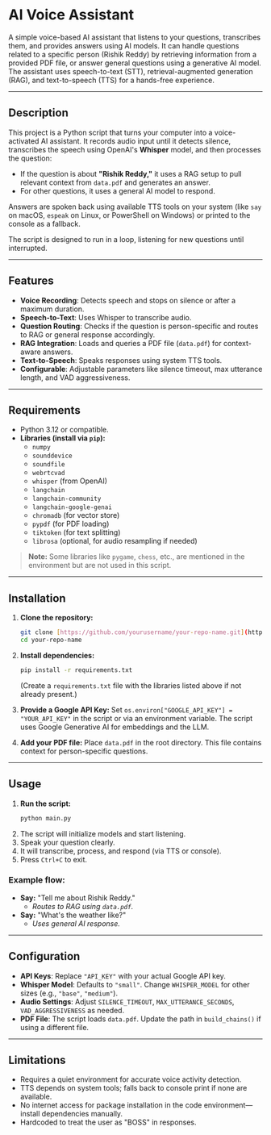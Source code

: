 # AI Voice Assistant

A simple voice-based AI assistant that listens to your questions, transcribes them, and provides answers using AI models. It can handle questions related to a specific person (Rishik Reddy) by retrieving information from a provided PDF file, or answer general questions using a generative AI model. The assistant uses speech-to-text (STT), retrieval-augmented generation (RAG), and text-to-speech (TTS) for a hands-free experience.

---

## Description

This project is a Python script that turns your computer into a voice-activated AI assistant. It records audio input until it detects silence, transcribes the speech using OpenAI's **Whisper** model, and then processes the question:

* If the question is about **"Rishik Reddy,"** it uses a RAG setup to pull relevant context from `data.pdf` and generates an answer.
* For other questions, it uses a general AI model to respond.

Answers are spoken back using available TTS tools on your system (like `say` on macOS, `espeak` on Linux, or PowerShell on Windows) or printed to the console as a fallback.

The script is designed to run in a loop, listening for new questions until interrupted.

---

## Features

* **Voice Recording**: Detects speech and stops on silence or after a maximum duration.
* **Speech-to-Text**: Uses Whisper to transcribe audio.
* **Question Routing**: Checks if the question is person-specific and routes to RAG or general response accordingly.
* **RAG Integration**: Loads and queries a PDF file (`data.pdf`) for context-aware answers.
* **Text-to-Speech**: Speaks responses using system TTS tools.
* **Configurable**: Adjustable parameters like silence timeout, max utterance length, and VAD aggressiveness.

---

## Requirements

* Python 3.12 or compatible.
* **Libraries (install via `pip`):**
    * `numpy`
    * `sounddevice`
    * `soundfile`
    * `webrtcvad`
    * `whisper` (from OpenAI)
    * `langchain`
    * `langchain-community`
    * `langchain-google-genai`
    * `chromadb` (for vector store)
    * `pypdf` (for PDF loading)
    * `tiktoken` (for text splitting)
    * `librosa` (optional, for audio resampling if needed)

> **Note:** Some libraries like `pygame`, `chess`, etc., are mentioned in the environment but are not used in this script.

---

## Installation

1.  **Clone the repository:**
    ```bash
    git clone [https://github.com/yourusername/your-repo-name.git](https://github.com/yourusername/your-repo-name.git)
    cd your-repo-name
    ```

2.  **Install dependencies:**
    ```bash
    pip install -r requirements.txt
    ```
    (Create a `requirements.txt` file with the libraries listed above if not already present.)

3.  **Provide a Google API Key:**
    Set `os.environ["GOOGLE_API_KEY"] = "YOUR_API_KEY"` in the script or via an environment variable. The script uses Google Generative AI for embeddings and the LLM.

4.  **Add your PDF file:**
    Place `data.pdf` in the root directory. This file contains context for person-specific questions.

---

## Usage

1.  **Run the script:**
    ```bash
    python main.py
    ```
2.  The script will initialize models and start listening.
3.  Speak your question clearly.
4.  It will transcribe, process, and respond (via TTS or console).
5.  Press `Ctrl+C` to exit.

### Example flow:

* **Say:** "Tell me about Rishik Reddy."
    * _Routes to RAG using `data.pdf`._
* **Say:** "What's the weather like?"
    * _Uses general AI response._

---

## Configuration

* **API Keys**: Replace `"API_KEY"` with your actual Google API key.
* **Whisper Model**: Defaults to `"small"`. Change `WHISPER_MODEL` for other sizes (e.g., `"base"`, `"medium"`).
* **Audio Settings**: Adjust `SILENCE_TIMEOUT`, `MAX_UTTERANCE_SECONDS`, `VAD_AGGRESSIVENESS` as needed.
* **PDF File**: The script loads `data.pdf`. Update the path in `build_chains()` if using a different file.

---

## Limitations

* Requires a quiet environment for accurate voice activity detection.
* TTS depends on system tools; falls back to console print if none are available.
* No internet access for package installation in the code environment—install dependencies manually.
* Hardcoded to treat the user as "BOSS" in responses.
